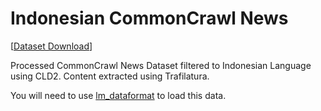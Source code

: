 # Indonesian CommonCrawl News

[[Dataset Download](https://depia.wiki/files/ccnews-id.tar)]

Processed CommonCrawl News Dataset filtered to Indonesian Language using CLD2. Content extracted using Trafilatura.

You will need to use [lm_dataformat](https://github.com/leogao2/lm_dataformat) to load this data.
